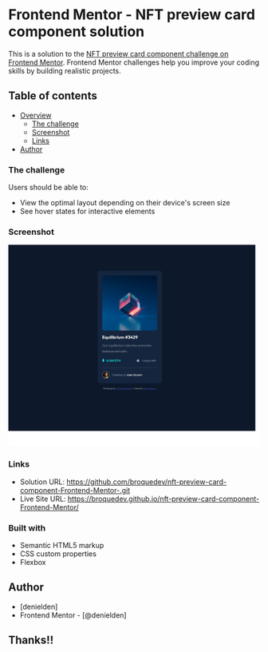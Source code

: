 # Frontend Mentor - NFT preview card component solution

This is a solution to the [NFT preview card component challenge on Frontend Mentor](https://www.frontendmentor.io/challenges/nft-preview-card-component-SbdUL_w0U). Frontend Mentor challenges help you improve your coding skills by building realistic projects. 

## Table of contents

- [Overview](#overview)
  - [The challenge](#the-challenge)
  - [Screenshot](#screenshot)
  - [Links](#links)
- [Author](#author)

### The challenge

Users should be able to:

- View the optimal layout depending on their device's screen size
- See hover states for interactive elements

### Screenshot

![screenshot](./images/print-nft-card.jpg)

### Links

- Solution URL: https://github.com/broquedev/nft-preview-card-component-Frontend-Mentor-.git
- Live Site URL: https://broquedev.github.io/nft-preview-card-component-Frontend-Mentor/

### Built with

- Semantic HTML5 markup
- CSS custom properties
- Flexbox

## Author

- [denielden]
- Frontend Mentor - [@denielden]

## Thanks!!


